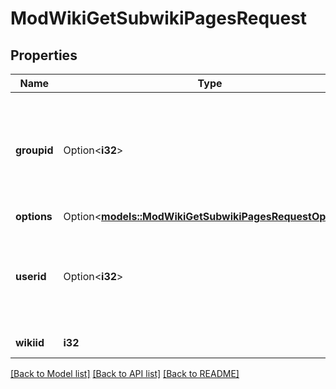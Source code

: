 # ModWikiGetSubwikiPagesRequest

## Properties

Name | Type | Description | Notes
------------ | ------------- | ------------- | -------------
**groupid** | Option<**i32**> | Subwiki's group ID, -1 means current group. It will be ignored if the wiki doesn't use groups. | [optional][default to -1]
**options** | Option<[**models::ModWikiGetSubwikiPagesRequestOptions**](mod_wiki_get_subwiki_pages_request_options.md)> |  | [optional]
**userid** | Option<**i32**> | Subwiki's user ID, 0 means current user. It will be ignored in collaborative wikis. | [optional][default to 0]
**wikiid** | **i32** | Wiki instance ID. | 

[[Back to Model list]](../README.md#documentation-for-models) [[Back to API list]](../README.md#documentation-for-api-endpoints) [[Back to README]](../README.md)


